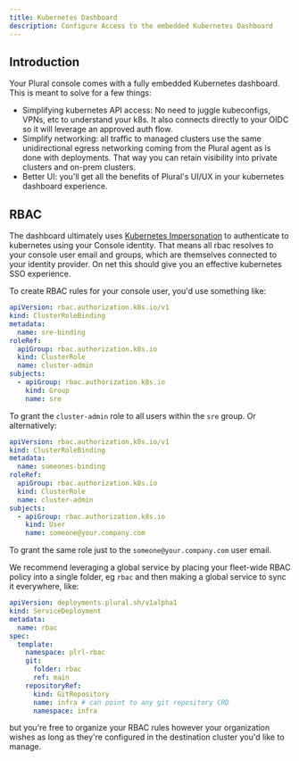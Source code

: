 ```yaml
---
title: Kubernetes Dashboard
description: Configure Access to the embedded Kubernetes Dashboard
---
```


## Introduction

Your Plural console comes with a fully embedded Kubernetes dashboard.  This is meant to solve for a few things:

* Simplifying kubernetes API access:  No need to juggle kubeconfigs, VPNs, etc to understand your k8s.  It also connects directly to your OIDC so it will leverage an approved auth flow.
* Simplify networking: all traffic to managed clusters use the same unidirectional egress networking coming from the Plural agent as is done with deployments.  That way you can retain visibility into private clusters and on-prem clusters.
* Better UI: you'll get all the benefits of Plural's UI/UX in your kubernetes dashboard experience.

## RBAC

The dashboard ultimately uses [Kubernetes Impersonation](https://kubernetes.io/docs/reference/access-authn-authz/authentication/#user-impersonation) to authenticate to kubernetes using your Console identity.  That means all rbac resolves to your console user email and groups, which are themselves connected to your identity provider.  On net this should give you an effective kubernetes SSO experience.

To create RBAC rules for your console user, you'd use something like:

```yaml
apiVersion: rbac.authorization.k8s.io/v1
kind: ClusterRoleBinding
metadata:
  name: sre-binding
roleRef:
  apiGroup: rbac.authorization.k8s.io
  kind: ClusterRole
  name: cluster-admin
subjects:
  - apiGroup: rbac.authorization.k8s.io
    kind: Group
    name: sre
```

To grant the `cluster-admin` role to all users within the `sre` group.  Or alternatively:

```yaml
apiVersion: rbac.authorization.k8s.io/v1
kind: ClusterRoleBinding
metadata:
  name: someones-binding
roleRef:
  apiGroup: rbac.authorization.k8s.io
  kind: ClusterRole
  name: cluster-admin
subjects:
  - apiGroup: rbac.authorization.k8s.io
    kind: User
    name: someone@your.company.com
```

To grant the same role just to the `someone@your.company.com` user email.

We recommend leveraging a global service by placing your fleet-wide RBAC policy into a single folder, eg `rbac` and then making a global service to sync it everywhere, like:

```yaml
apiVersion: deployments.plural.sh/v1alpha1
kind: ServiceDeployment
metadata:
  name: rbac
spec:
  template:
    namespace: plrl-rbac
    git:
      folder: rbac
      ref: main
    repositoryRef:
      kind: GitRepository
      name: infra # can point to any git repository CRD
      namespace: infra
```

but you're free to organize your RBAC rules however your organization wishes as long as they're configured in the destination cluster you'd like to manage.
